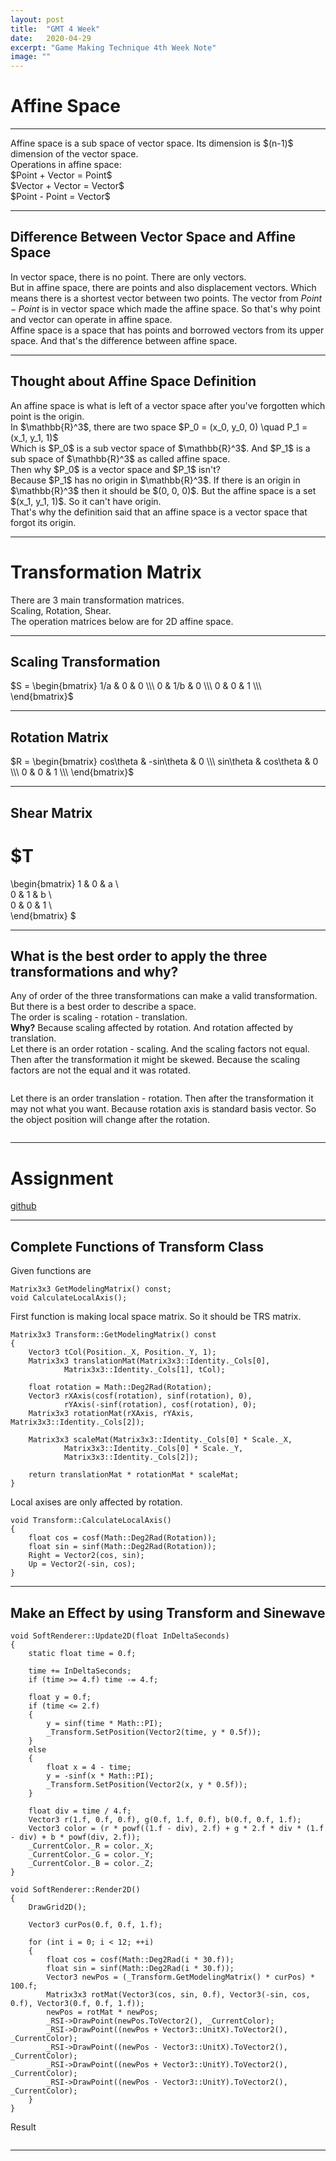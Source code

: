 ```yaml
---
layout: post
title:  "GMT 4 Week"
date:   2020-04-29
excerpt: "Game Making Technique 4th Week Note"
image: ""
---
```


# Affine Space
<hr/>
Affine space is a sub space of vector space. Its dimension is $(n-1)$ dimension of the vector space.<br>
Operations in affine space:<br>
$Point + Vector = Point$<br>
$Vector + Vector = Vector$<br>
$Point - Point = Vector$

<hr/>

## Difference Between Vector Space and Affine Space
In vector space, there is no point. There are only vectors.<br>
But in affine space, there are points and also displacement vectors. Which means there is a shortest vector between two points. The vector from $Point - Point$ is in vector space which made the affine space. So that's why point and vector can operate in affine space.<br>
Affine space is a space that has points and borrowed vectors from its upper space. And that's the difference between affine space.

<hr/>

## Thought about Affine Space Definition
<div class = "box">An affine space is what is left of a vector space after you've forgotten which point is the origin.</div>
In $\mathbb{R}^3$, there are two space $P_0 = (x_0, y_0, 0) \quad P_1 = (x_1, y_1, 1)$<br>
Which is $P_0$ is a sub vector space of $\mathbb{R}^3$. And $P_1$ is a sub space of $\mathbb{R}^3$ as called affine space.<br>
Then why $P_0$ is a vector space and $P_1$ isn't?<br>
Because $P_1$ has no origin in $\mathbb{R}^3$. If there is an origin in $\mathbb{R}^3$ then it should be $(0, 0, 0)$. But the affine space is a set $(x_1, y_1, 1)$. So it can't have origin.<br>
That's why the definition said that an affine space is a vector space that forgot its origin.

<hr/>

# Transformation Matrix
There are 3 main transformation matrices.<br>
Scaling, Rotation, Shear.<br>
The operation matrices below are for 2D affine space.

<hr/>

## Scaling Transformation
$S =
\begin{bmatrix}
1/a & 0 & 0 \\\
0 & 1/b & 0 \\\
0 & 0 & 1 \\\
\end{bmatrix}$

<hr/>

## Rotation Matrix
$R =
\begin{bmatrix}
cos\theta & -sin\theta & 0 \\\
sin\theta & cos\theta & 0 \\\
0 & 0 & 1 \\\
\end{bmatrix}$

<hr/>

## Shear Matrix
$T
=
\begin{bmatrix}
1 & 0 & a \\\
0 & 1 & b \\\
0 & 0 & 1 \\\
\end{bmatrix}
$

<hr/>

## What is the best order to apply the three transformations and why?
Any of order of the three transformations can make a valid transformation. But there is a best order to describe a space.<br>
The order is scaling - rotation - translation.<br>
<b>Why?</b>
Because scaling affected by rotation. And rotation affected by translation.<br>
Let there is an order rotation - scaling. And the scaling factors not equal. Then after the transformation it might be skewed. Because the scaling factors are not the equal and it was rotated.<br>
<p><span class="image img"><img src="{{ "/images/GMT_Week4_SRRS.png" | absolute_url }}" alt="" /></span></p>
Let there is an order translation - rotation. Then after the transformation it may not what you want. Because rotation axis is standard basis vector. So the object position will change after the rotation.<br>
<p><span class="image img"><img src="{{ "/images/GMT_Week4_TRRT.png" | absolute_url }}" alt="" /></span></p>

<hr/>

# Assignment
<a href="https://github.com/shi1252/SoftRendererBook">github</a>
<hr/>

## Complete Functions of Transform Class
Given functions are
<pre><code>Matrix3x3 GetModelingMatrix() const;
void CalculateLocalAxis();</code></pre>
First function is making local space matrix. So it should be TRS matrix.<br>
<pre><code>Matrix3x3 Transform::GetModelingMatrix() const
{
	Vector3 tCol(Position._X, Position._Y, 1);
	Matrix3x3 translationMat(Matrix3x3::Identity._Cols[0],
            Matrix3x3::Identity._Cols[1], tCol);

	float rotation = Math::Deg2Rad(Rotation);
	Vector3 rXAxis(cosf(rotation), sinf(rotation), 0),
            rYAxis(-sinf(rotation), cosf(rotation), 0);
	Matrix3x3 rotationMat(rXAxis, rYAxis, Matrix3x3::Identity._Cols[2]);

	Matrix3x3 scaleMat(Matrix3x3::Identity._Cols[0] * Scale._X,
            Matrix3x3::Identity._Cols[0] * Scale._Y,
            Matrix3x3::Identity._Cols[2]);

	return translationMat * rotationMat * scaleMat;
}</code></pre>
Local axises are only affected by rotation.
<pre><code>void Transform::CalculateLocalAxis()
{
	float cos = cosf(Math::Deg2Rad(Rotation));
	float sin = sinf(Math::Deg2Rad(Rotation));
	Right = Vector2(cos, sin);
	Up = Vector2(-sin, cos);
}</code></pre>

<hr/>

## Make an Effect by using Transform and Sinewave
<pre><code>void SoftRenderer::Update2D(float InDeltaSeconds)
{
	static float time = 0.f;

	time += InDeltaSeconds;
	if (time >= 4.f) time -= 4.f;

	float y = 0.f;
	if (time <= 2.f)
	{
		y = sinf(time * Math::PI);
		_Transform.SetPosition(Vector2(time, y * 0.5f));
	}
	else
	{
		float x = 4 - time;
		y = -sinf(x * Math::PI);
		_Transform.SetPosition(Vector2(x, y * 0.5f));
	}

	float div = time / 4.f;
	Vector3 r(1.f, 0.f, 0.f), g(0.f, 1.f, 0.f), b(0.f, 0.f, 1.f);
	Vector3 color = (r * powf((1.f - div), 2.f) + g * 2.f * div * (1.f - div) + b * powf(div, 2.f));
	_CurrentColor._R = color._X;
	_CurrentColor._G = color._Y;
	_CurrentColor._B = color._Z;
}

void SoftRenderer::Render2D()
{
	DrawGrid2D();

	Vector3 curPos(0.f, 0.f, 1.f);

	for (int i = 0; i < 12; ++i)
	{
		float cos = cosf(Math::Deg2Rad(i * 30.f));
		float sin = sinf(Math::Deg2Rad(i * 30.f));
		Vector3 newPos = (_Transform.GetModelingMatrix() * curPos) * 100.f;
		Matrix3x3 rotMat(Vector3(cos, sin, 0.f), Vector3(-sin, cos, 0.f), Vector3(0.f, 0.f, 1.f));
		newPos = rotMat * newPos;
		_RSI->DrawPoint(newPos.ToVector2(), _CurrentColor);
		_RSI->DrawPoint((newPos + Vector3::UnitX).ToVector2(), _CurrentColor);
		_RSI->DrawPoint((newPos - Vector3::UnitX).ToVector2(), _CurrentColor);
		_RSI->DrawPoint((newPos + Vector3::UnitY).ToVector2(), _CurrentColor);
		_RSI->DrawPoint((newPos - Vector3::UnitY).ToVector2(), _CurrentColor);
	}
}</code></pre>
Result
<p><span class="image img"><img src="{{ "/images/GMT_Week4_Result.gif" | absolute_url }}" alt="" /></span></p>

<hr/>